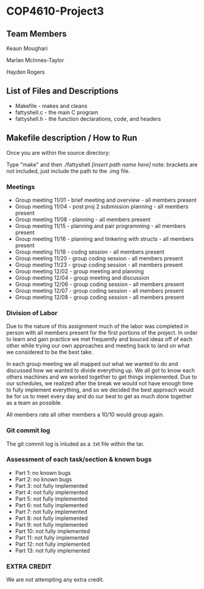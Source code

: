 # COP4610-Project3

## Team Members

Keaun Moughari 

Marlan McInnes-Taylor 

Hayden Rogers


## List of Files and Descriptions

* Makefile - makes and cleans
* fattyshell.c - the main C program
* fattyshell.h - the function declarations, code, and headers

## Makefile description / How to Run

Once you are within the source directory:

Type "make" and then ./fattyshell *[insert path name here]* 
note: brackets are not included, just include the path to the .img file.

### Meetings
* Group meeting 11/01 - brief meeting and overview - all members present
* Group meeting 11/04 - post proj 2 submission planning - all members present
* Group meeting 11/08 - planning - all members present
* Group meeting 11/15 - planning and pair programming - all members present
* Group meeting 11/16 - planning and tinkering with structs - all members present
* Group meeting 11/18 - codng session - all members present
* Group meeting 11/20 - group coding session - all members present
* Group meeting 11/23 - group coding session - all members present
* Group meeting 12/02 - group meeting and planning
* Group meeting 12/04 - group meeting and discussion
* Group meeting 12/06 - group coding session - all members present
* Group meeting 12/07 - group coding session - all members present
* Group meeting 12/08 - group coding session - all members present

### Division of Labor

Due to the nature of this assignment much of the labor was completed in person with all members 
present for the first portions of the project. In order to learn and gain practice we met frequently 
and bouced ideas off of each other while trying our own approaches and meeting back to land on what 
we considered to be the best take.

In each group meeting we all mapped out what we wanted to do and discussed how we wanted to divide 
everything up. We all got to know each others machines and we worked together to get things 
implemented. Due to our schedules, we realized after the break we would not have enough time to 
fully implement everything, and so we decided the best approach would be for us to meet every day
and do our best to get as much done together as a team as possible.

All members rate all other members a 10/10 would group again.

### Git commit log

The git commit log is inluded as a .txt file within the tar.

### Assessment of each task/section & known bugs

* Part 1: no known bugs
* Part 2: no known bugs
* Part 3: not fully implemented
* Part 4: not fully implemented
* Part 5: not fully implemented
* Part 6: not fully implemented
* Part 7: not fully implemented
* Part 8: not fully implemented
* Part 9: not fully implemented
* Part 10: not fully implemented
* Part 11: not fully implemented
* Part 12: not fully implemented
* Part 13: not fully implemented


### EXTRA CREDIT

We are not attempting any extra credit.
